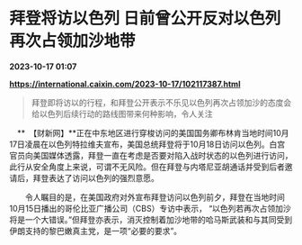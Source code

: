 # 拜登将访以色列 日前曾公开反对以色列再次占领加沙地带

**2023-10-17 01:07**

**https://international.caixin.com/2023-10-17/102117387.html**

> 拜登即将访以的行程，和拜登公开表示不乐见以色列再次占领加沙的态度会给以色列后续行动的路线图带来何种影响，令人关注

  

　**　【财新网】**正在中东地区进行穿梭访问的美国国务卿布林肯当地时间10月17日凌晨在以色列特拉维夫宣布，美国总统拜登将于10月18日访问以色列。白宫官员向美国媒体透露，拜登一直在考虑是否要对陷入战时状态的以色列进行访问，此行从安全角度上来说，可谓不无风险。但在拜登与内塔尼亚胡通话并受到后者邀请后，拜登表达了访问以色列的强烈意愿。

　　令人瞩目的是，在美国政府对外宣布拜登访问以色列前夕，拜登在当地时间10月15日播出的哥伦比亚广播公司（CBS）专访中表示， “以色列若再次占领加沙将是一个大错误。”但拜登亦表示，消灭控制着加沙地带的哈马斯武装和与其同受到伊朗支持的黎巴嫩真主党，是一项“必要的要求”。